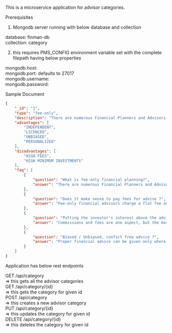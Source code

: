 This is a microservice application for advisor categories.

Prerequisites
1) Mongodb server running with below database and collection

database: finman-db\
collection: category 

2) this requires PMS_CONFIG environment variable set with the complete filepath having below properties

mongodb.host: <host> \
mongodb.port: <port> defaults to 27017 \
mongodb.username: <username> \
mongodb.password: <password> 

Sample Document
```json
{
    "_id": "1",
    "type": "fee-only",
    "description": "There are numerous Financial Planners and Advisors around the country. They provide professional financial advice and earn for their living. However, how they get paid is where the difference is. This is important because it directly affects the quality advice you get from the planner. Fee-only financial advisors charge a flat fee on all transactions, regardless of the portfolio reading Rs 50 lakh or Rs 5 crore. Unlike fee-based advisors, we can expect more uniformity from the fee-only financial advisors in servicing clients. This is because the fee remains the same for all customers.",
    "advantages": [
        "INDEPENDENT",
        "LICENCED",
        "UNBIASED",
        "PERSONALIZED"
    ],
    "disadvantages": [
        "HIGH FEES",
        "HIGH MINIMUM INVESTMENTS"
    ],
    "faq": [
        {
            "question": "What is fee-only financial planning?",
            "answer": "There are numerous Financial Planners and Advisors around the country. They provide professional financial advice and earn for their living. However, how they get paid is where the difference is. This is important because it directly affects the quality advice you get from the planner. Fee-only financial advisors charge a flat fee on all transactions, regardless of the portfolio reading Rs 50 lakh or Rs 5 crore. Unlike fee-based advisors, we can expect more uniformity from the fee-only financial advisors in servicing clients. This is because the fee remains the same for all customers."
        },
        {
            "question": "Does it make sense to pay fees for advise ?",
            "answer": "Fee-only financial advisors charge a flat fee on all transactions, regardless of the portfolio reading Rs 50 lakh or Rs 5 crore. Unlike fee-based advisors, we can expect more uniformity from the fee-only financial advisors in servicing clients. This is because the fee remains the same for all customers."
        },
        {
            "question": "Putting the investor's interest above the advisor's interest",
            "answer": "Commissions and fees are one aspect, but the most important responsibility of a financial planner is to act as a fiduciary towards their clients. To always put the client’s interest ahead of their own. Unfortunately, where there are commissions involved, biases always come in. Planners are often driven to promote and recommend products that offer them the best commission or are limited by the products of companies that they have a tie up with. They may end up in a position to put their interests ahead of the clients’."
        },
        {
            "question": "Biased / Unbiased, confict free advice ?",
            "answer": "Proper financial advice can be given only where there is no bias and all available options are evaluated for the client equally. That is where fee-only financial planning comes in. In fee-only financial planning, the client pays a flat, transparent and mutually agreed upon fee for the financial planner's services. The planner helps the client build a solid, unbiased, personalized financial plan and recommends appropriate products for the client’s needs. The financial planner does not sell or distribute any of the products that he recommends to the client and the only single source of income he gets is from the fee that the client pays."
        }
    ]
}
```

Application has below rest endpoints

GET   /api/category  \
    => this gets all the advisor categories \
GET   /api/category/{id} \
    => this gets the category for given id \
POST  /api/category \
    => this creates a new advisor category \
PUT   /api/category/{id} \
    => this updates the category for given id \
DELETE /api/category/{id} \
    => this deletes the category for given id

